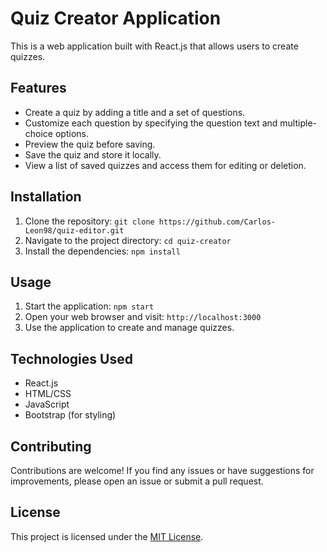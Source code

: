 # Quiz Creator Application

This is a web application built with React.js that allows users to create quizzes.

## Features

- Create a quiz by adding a title and a set of questions.
- Customize each question by specifying the question text and multiple-choice options.
- Preview the quiz before saving.
- Save the quiz and store it locally.
- View a list of saved quizzes and access them for editing or deletion.

## Installation

1. Clone the repository: `git clone https://github.com/Carlos-Leon98/quiz-editor.git`
2. Navigate to the project directory: `cd quiz-creator`
3. Install the dependencies: `npm install`

## Usage

1. Start the application: `npm start`
2. Open your web browser and visit: `http://localhost:3000`
3. Use the application to create and manage quizzes.

## Technologies Used

- React.js
- HTML/CSS
- JavaScript
- Bootstrap (for styling)

## Contributing

Contributions are welcome! If you find any issues or have suggestions for improvements, please open an issue or submit a pull request.

## License

This project is licensed under the [MIT License](LICENSE).
